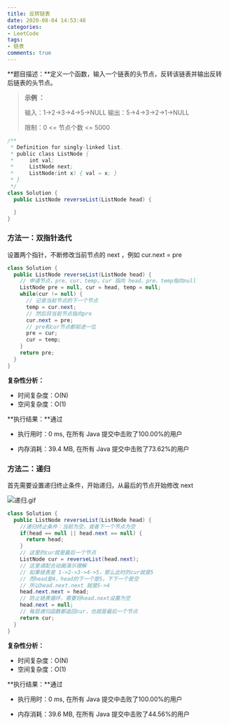 ```yaml
---
title: 反转链表
date: 2020-08-04 14:53:48
categories:
- LeetCode
tags:
- 链表
comments: true
---
```


**题目描述：**定义一个函数，输入一个链表的头节点，反转该链表并输出反转后链表的头节点。

> **示例 ：**
>
> 输入：1->2->3->4->5->NULL
> 输出：5->4->3->2->1->NULL
>
> 限制：0 <= 节点个数 <= 5000

```java
/**
 * Definition for singly-linked list.
 * public class ListNode {
 *     int val;
 *     ListNode next;
 *     ListNode(int x) { val = x; }
 * }
 */
class Solution {
  public ListNode reverseList(ListNode head) {

  }
}
```

<!-- more -->

### 方法一：双指针迭代

设置两个指针，不断修改当前节点的 next ，例如 cur.next = pre

```java
class Solution {
  public ListNode reverseList(ListNode head) {
    // 申请节点，pre、cur、temp，cur 指向 head，pre、temp指向null
    ListNode pre = null, cur = head, temp = null;
    while(cur != null) {
      // 记录当前节点的下一个节点
      temp = cur.next;
      // 然后将当前节点指向pre
      cur.next = pre;
      // pre和cur节点都前进一位
      pre = cur;
      cur = temp;
    }
    return pre;
  }
}
```

**复杂性分析：**

- 时间复杂度：O(N)
- 空间复杂度：O(1)

**执行结果：**通过

- 执行用时：0 ms, 在所有 Java 提交中击败了100.00%的用户

- 内存消耗：39.4 MB, 在所有 Java 提交中击败了73.62%的用户



### 方法二：递归

首先需要设置递归终止条件，开始递归，从最后的节点开始修改 next

![递归.gif](https://pic.leetcode-cn.com/dacd1bf55dec5c8b38d0904f26e472e2024fc8bee4ea46e3aa676f340ba1eb9d-%E9%80%92%E5%BD%92.gif)

```java
class Solution {
  public ListNode reverseList(ListNode head) {
    //递归终止条件：当前为空，或者下一个节点为空
    if(head == null || head.next == null) {
      return head;
    }
    // 这里的cur就是最后一个节点
    ListNode cur = reverseList(head.next);
    // 这里请配合动画演示理解
    // 如果链表是 1->2->3->4->5，那么此时的cur就是5
    // 而head是4，head的下一个是5，下下一个是空
    // 所以head.next.next 就是5->4
    head.next.next = head;
    // 防止链表循环，需要将head.next设置为空
    head.next = null;
    // 每层递归函数都返回cur，也就是最后一个节点
    return cur;
  }
}
```

**复杂性分析：**

- 时间复杂度：O(N)
- 空间复杂度：O(1)

**执行结果：**通过

- 执行用时：0 ms, 在所有 Java 提交中击败了100.00%的用户

- 内存消耗：39.6 MB, 在所有 Java 提交中击败了44.56%的用户